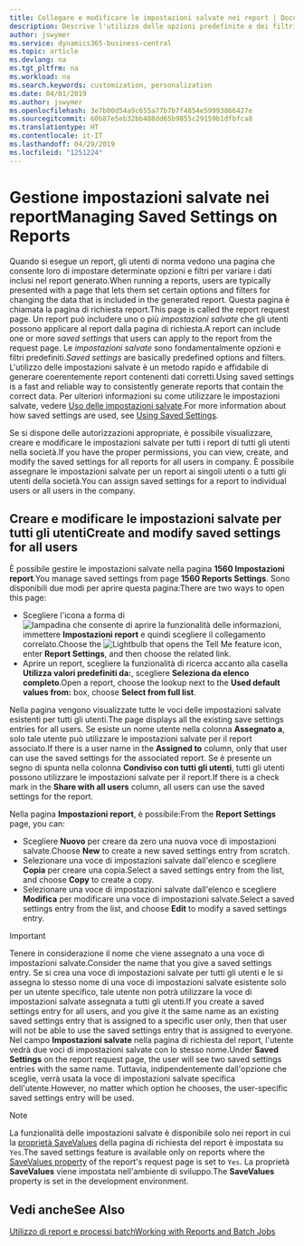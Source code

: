```yaml
---
title: Collegare e modificare le impostazioni salvate nei report | Documenti Microsoft
description: Descrive l'utilizzo delle opzioni predefinite e dei filtri per personalizzare un report e generare dati corretti.
author: jswymer
ms.service: dynamics365-business-central
ms.topic: article
ms.devlang: na
ms.tgt_pltfrm: na
ms.workload: na
ms.search.keywords: customization, personalization
ms.date: 04/01/2019
ms.author: jswymer
ms.openlocfilehash: 3e7b00d54a9c655a77b7b7f4854e59993866427e
ms.sourcegitcommit: 60b87e5eb32bb408dd65b9855c29159b1dfbfca8
ms.translationtype: HT
ms.contentlocale: it-IT
ms.lasthandoff: 04/29/2019
ms.locfileid: "1251224"
---
```

# <a name="managing-saved-settings-on-reports"></a><span data-ttu-id="819b2-103">Gestione impostazioni salvate nei report</span><span class="sxs-lookup"><span data-stu-id="819b2-103">Managing Saved Settings on Reports</span></span>
<span data-ttu-id="819b2-104">Quando si esegue un report, gli utenti di norma vedono una pagina che consente loro di impostare determinate opzioni e filtri per variare i dati inclusi nel report generato.</span><span class="sxs-lookup"><span data-stu-id="819b2-104">When running a reports, users are typically presented with a page that lets them set certain options and filters for changing the data that is included in the generated report.</span></span> <span data-ttu-id="819b2-105">Questa pagina è chiamata la pagina di richiesta report.</span><span class="sxs-lookup"><span data-stu-id="819b2-105">This page is called the report request page.</span></span> <span data-ttu-id="819b2-106">Un report può includere uno o più *impostazioni salvate* che gli utenti possono applicare al report dalla pagina di richiesta.</span><span class="sxs-lookup"><span data-stu-id="819b2-106">A report can include one or more *saved settings* that users can apply to the report from the request page.</span></span> <span data-ttu-id="819b2-107">Le *impostazioni salvate* sono fondamentalmente opzioni e filtri predefiniti.</span><span class="sxs-lookup"><span data-stu-id="819b2-107">*Saved settings* are basically predefined options and filters.</span></span> <span data-ttu-id="819b2-108">L'utilizzo delle impostazioni salvate è un metodo rapido e affidabile di generare coerentemente report contenenti dati corretti.</span><span class="sxs-lookup"><span data-stu-id="819b2-108">Using saved settings is a fast and reliable way to consistently generate reports that contain the correct data.</span></span> <span data-ttu-id="819b2-109">Per ulteriori informazioni su come utilizzare le impostazioni salvate, vedere [Uso delle impostazioni salvate](ui-work-report.md#SavedSettings).</span><span class="sxs-lookup"><span data-stu-id="819b2-109">For more information about how saved settings are used, see [Using Saved Settings](ui-work-report.md#SavedSettings).</span></span>

<span data-ttu-id="819b2-110">Se si dispone delle autorizzazioni appropriate, è possibile visualizzare, creare e modificare le impostazioni salvate per tutti i report di tutti gli utenti nella società.</span><span class="sxs-lookup"><span data-stu-id="819b2-110">If you have the proper permissions, you can view, create, and modify the saved settings for all reports for all users in company.</span></span> <span data-ttu-id="819b2-111">È possibile assegnare le impostazioni salvate per un report ai singoli utenti o a tutti gli utenti della società.</span><span class="sxs-lookup"><span data-stu-id="819b2-111">You can assign saved settings for a report to individual users or all users in the company.</span></span>

<!--
## Apply saved settings to a report
1. Open the report.

   The report request page appears.    
2. In the **Saved Settings** section of the page, set the **Name** field  to the saved settings that you want to use.

   The **Saved Settings** section only appears if the report has been run before or if there are existing saved settings entries. The saved settings entry called **Last used options and filters** is always available. These settings are the option and filter values that were used the last time you ran the report.

-->

## <a name="create-and-modify-saved-settings-for-all-users"></a><span data-ttu-id="819b2-112">Creare e modificare le impostazioni salvate per tutti gli utenti</span><span class="sxs-lookup"><span data-stu-id="819b2-112">Create and modify saved settings for all users</span></span>
<span data-ttu-id="819b2-113">È possibile gestire le impostazioni salvate nella pagina **1560 Impostazioni report**.</span><span class="sxs-lookup"><span data-stu-id="819b2-113">You manage saved settings from page **1560 Reports Settings**.</span></span> <span data-ttu-id="819b2-114">Sono disponibili due modi per aprire questa pagina:</span><span class="sxs-lookup"><span data-stu-id="819b2-114">There are two ways to open this page:</span></span>
-   <span data-ttu-id="819b2-115">Scegliere l'icona a forma di ![lampadina che consente di aprire la funzionalità delle informazioni](media/ui-search/search_small.png "Informazioni sull'operazione che si desidera eseguire"), immettere **Impostazioni report** e quindi scegliere il collegamento correlato.</span><span class="sxs-lookup"><span data-stu-id="819b2-115">Choose the ![Lightbulb that opens the Tell Me feature](media/ui-search/search_small.png "Tell me what you want to do") icon, enter **Report Settings**, and then choose the related link.</span></span>
-   <span data-ttu-id="819b2-116">Aprire un report, scegliere la funzionalità di ricerca accanto alla casella **Utilizza valori predefiniti da:**, scegliere **Seleziona da elenco completo**.</span><span class="sxs-lookup"><span data-stu-id="819b2-116">Open a report, choose the lookup next to the **Used default values from:** box, choose **Select from full list**.</span></span>

<span data-ttu-id="819b2-117">Nella pagina vengono visualizzate tutte le voci delle impostazioni salvate esistenti per tutti gli utenti.</span><span class="sxs-lookup"><span data-stu-id="819b2-117">The page displays all the existing save settings entries for all users.</span></span> <span data-ttu-id="819b2-118">Se esiste un nome utente nella colonna **Assegnato a**, solo tale utente può utilizzare le impostazioni salvate per il report associato.</span><span class="sxs-lookup"><span data-stu-id="819b2-118">If there is a user name in the **Assigned to** column, only that user can use the saved settings for the associated report.</span></span> <span data-ttu-id="819b2-119">Se è presente un segno di spunta nella colonna **Condiviso con tutti gli utenti**, tutti gli utenti possono utilizzare le impostazioni salvate per il report.</span><span class="sxs-lookup"><span data-stu-id="819b2-119">If there is a check mark in the **Share with all users** column, all users can use the saved settings for the report.</span></span>

<span data-ttu-id="819b2-120">Nella pagina **Impostazioni report**, è possibile:</span><span class="sxs-lookup"><span data-stu-id="819b2-120">From the **Report Settings** page, you can:</span></span>
-   <span data-ttu-id="819b2-121">Scegliere **Nuovo** per creare da zero una nuova voce di impostazioni salvate.</span><span class="sxs-lookup"><span data-stu-id="819b2-121">Choose **New** to create a new saved settings entry from scratch.</span></span>
-   <span data-ttu-id="819b2-122">Selezionare una voce di impostazioni salvate dall'elenco e scegliere **Copia** per creare una copia.</span><span class="sxs-lookup"><span data-stu-id="819b2-122">Select a saved settings entry from the list, and choose **Copy** to create a copy.</span></span>
-   <span data-ttu-id="819b2-123">Selezionare una voce di impostazioni salvate dall'elenco e scegliere **Modifica** per modificare una voce di impostazioni salvate.</span><span class="sxs-lookup"><span data-stu-id="819b2-123">Select a saved settings entry from the list, and choose **Edit** to modify a saved settings entry.</span></span>


> [!Important]
> <span data-ttu-id="819b2-124">Tenere in considerazione il nome che viene assegnato a una voce di impostazioni salvate.</span><span class="sxs-lookup"><span data-stu-id="819b2-124">Consider the name that you give a saved settings entry.</span></span> <span data-ttu-id="819b2-125">Se si crea una voce di impostazioni salvate per tutti gli utenti e le si assegna lo stesso nome di una voce di impostazioni salvate esistente solo per un utente specifico, tale utente non potrà utilizzare la voce di impostazioni salvate assegnata a tutti gli utenti.</span><span class="sxs-lookup"><span data-stu-id="819b2-125">If you create a saved settings entry for all users, and you give it the same name as an existing saved settings entry that is assigned to a specific user only, then that user will not be able to use the saved settings entry that is assigned to everyone.</span></span>  <span data-ttu-id="819b2-126">Nel campo **Impostazioni salvate** nella pagina di richiesta del report, l'utente vedrà due voci di impostazioni salvate con lo stesso nome.</span><span class="sxs-lookup"><span data-stu-id="819b2-126">Under **Saved Settings** on the report request page, the user will see two saved settings entries with the same name.</span></span> <span data-ttu-id="819b2-127">Tuttavia, indipendentemente dall'opzione che sceglie, verrà usata la voce di impostazioni salvate specifica dell'utente.</span><span class="sxs-lookup"><span data-stu-id="819b2-127">However, no matter which option he chooses, the user-specific saved settings entry will be used.</span></span>

> [!NOTE]
> <span data-ttu-id="819b2-128">La funzionalità delle impostazioni salvate è disponibile solo nei report in cui la [proprietà SaveValues](https://docs.microsoft.com/en-us/dynamics-nav/savevalues-property) della pagina di richiesta del report è impostata su `Yes`.</span><span class="sxs-lookup"><span data-stu-id="819b2-128">The saved settings feature is available only on reports where the [SaveValues property](https://docs.microsoft.com/en-us/dynamics-nav/savevalues-property) of the report's request page is set to `Yes`.</span></span> <span data-ttu-id="819b2-129">La proprietà **SaveValues** viene impostata nell'ambiente di sviluppo.</span><span class="sxs-lookup"><span data-stu-id="819b2-129">The **SaveValues** property is set in the development environment.</span></span>  

## <a name="see-also"></a><span data-ttu-id="819b2-130">Vedi anche</span><span class="sxs-lookup"><span data-stu-id="819b2-130">See Also</span></span>
[<span data-ttu-id="819b2-131">Utilizzo di report e processi batch</span><span class="sxs-lookup"><span data-stu-id="819b2-131">Working with Reports and Batch Jobs</span></span>](ui-work-report.md)  
